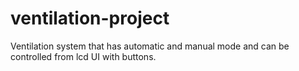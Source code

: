 # ventilation-project

Ventilation system that has automatic and manual mode and can be controlled from lcd UI with buttons.


